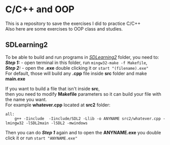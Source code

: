 # C/C++ and OOP

This is a repository to save the exercises I did to practice C/C++  
Also here are some exercises to OOP class and studies.

## SDLearning2

To be able to build and run programs in [_SDLearning2_](https://github.com/BlimblimCFT/CPP-Learning/tree/master/SDLearning2) folder, you need to:  
**_Step 1:_** - open terminal in this folder, run `mingw32-make -f Makefile`,  
**_Step 2:_** - open the **.exe** double clicking it or `start "(filename).exe"`  
For default, those will build any **.cpp** file inside **src** folder and make **main.exe**  


If you want to build a file that isn't inside **src**,  
then you need to modify **Makefile** parameters so it can build your file with the name you want.  
For example **whatever.cpp** located at **src2** folder:  
```
all: 
	g++ -Iinclude  -Iinclude/SDL2 -Llib -o ANYNAME src2/whatever.cpp -lmingw32 -lSDL2main -lSDL2 -mwindows
```
Then you can do **_Step 1_** again and to open the **ANYNAME.exe** you double click it or run `start "ANYNAME.exe"`


